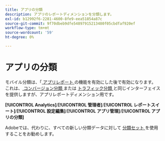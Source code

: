 ```yaml
---
title: アプリの分類
description: アプリのレポートディメンションを分類します。
exl-id: b12992f6-2281-4600-8fe9-eea51854a87c
source-git-commit: 9f70dbeb9dfe54897915213480f05cbdfaf920ef
workflow-type: tm+mt
source-wordcount: '59'
ht-degree: 0%

---
```


# アプリの分類

モバイル分類は、「[ アプリレポート ](app-reporting.md) の機能を有効にした後で有効になります。 これは、[ コンバージョン分類 ](conversion-var-admin/conversion-classifications.md) または [ トラフィック分類 ](c-traffic-variables/traffic-classifications.md) と同じインターフェイスを提供しますが、アプリレポートディメンション用です。

**[!UICONTROL Analytics]**/**[!UICONTROL 管理者]**/**[!UICONTROL レポートスイート]**/**[!UICONTROL 設定編集]**/**[!UICONTROL アプリ管理]**/**[!UICONTROL アプリの分類]**

Adobeでは、代わりに、すべての新しい分類データに対して [ 分類セット ](/help/components/classifications/sets/overview.md) を使用することをお勧めします。
